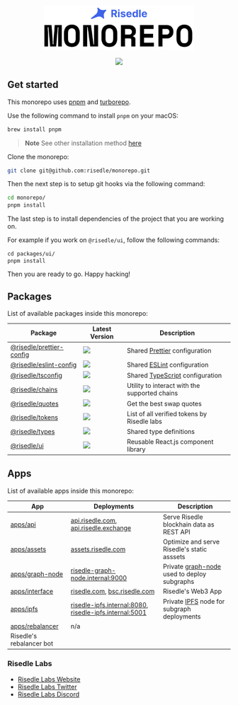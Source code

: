 <p align="center">
  <img width="340" alt="Risedle Labs Monorepo logo" src="./risedle-monorepo.png">
</p>

<p align="center">
  <a aria-label="Risedle Website" href="https://risedle.com">
    <img src="https://badgen.net/badge/icon/Made%20By%20Risedle%20Labs?label&color=black&labelColor=black">
  </a>
</p>

## Get started

This monorepo uses [pnpm](https://pnpm.io/) and
[turborepo](https://turborepo.org/).

Use the following command to install `pnpm` on your macOS:

```sh
brew install pnpm
```

> **Note** See other installation method [here](https://pnpm.io/installation)

Clone the monorepo:

```sh
git clone git@github.com:risedle/monorepo.git
```

Then the next step is to setup git hooks via the following command:

```sh
cd monorepo/
pnpm install
```

The last step is to install dependencies of the project that you are working
on.

For example if you work on `@risedle/ui`, follow the following commands:

```
cd packages/ui/
pnpm install
```

Then you are ready to go. Happy hacking!

## Packages

List of available packages inside this monorepo:

| Package                                                | Latest Version                                                                                                                                                    | Description                                                       |
| ------------------------------------------------------ | ----------------------------------------------------------------------------------------------------------------------------------------------------------------- | ----------------------------------------------------------------- |
| [@risedle/prettier-config](./packages/prettier-config) | <a href="https://www.npmjs.com/package/@risedle/prettier-config"> <img src="https://badgen.net/npm/v/@risedle/prettier-config?color=black&labelColor=black"> </a> | Shared [Prettier](https://prettier.io) configuration              |
| [@risedle/eslint-config](./packages/eslint-config)     | <a href="https://www.npmjs.com/package/@risedle/eslint-config"> <img src="https://badgen.net/npm/v/@risedle/eslint-config?color=black&labelColor=black"> </a>     | Shared [ESLint](https://eslint.org) configuration                 |
| [@risedle/tsconfig](./packages/tsconfig)               | <a href="https://www.npmjs.com/package/@risedle/tsconfig"> <img src="https://badgen.net/npm/v/@risedle/tsconfig?color=black&labelColor=black"> </a>               | Shared [TypeScript](https://www.typescriptlang.org) configuration |
| [@risedle/chains](./packages/chains)                   | <a href="https://www.npmjs.com/package/@risedle/chains"> <img src="https://badgen.net/npm/v/@risedle/chains?color=black&labelColor=black"> </a>                   | Utility to interact with the supported chains                     |
| [@risedle/quotes](./packages/quotes)                   | <a href="https://www.npmjs.com/package/@risedle/quotes"> <img src="https://badgen.net/npm/v/@risedle/quotes?color=black&labelColor=black"> </a>                   | Get the best swap quotes                                          |
| [@risedle/tokens](./packages/tokens)                   | <a href="https://www.npmjs.com/package/@risedle/tokens"> <img src="https://badgen.net/npm/v/@risedle/tokens?color=black&labelColor=black"> </a>                   | List of all verified tokens by Risedle labs                       |
| [@risedle/types](./packages/types)                     | <a href="https://www.npmjs.com/package/@risedle/types"> <img src="https://badgen.net/npm/v/@risedle/types?color=black&labelColor=black"> </a>                     | Shared type definitions                                           |
| [@risedle/ui](./packages/ui)                           | <a href="https://www.npmjs.com/package/@risedle/ui"> <img src="https://badgen.net/npm/v/@risedle/ui?color=black&labelColor=black"> </a>                           | Reusable React.js component library                               |

## Apps

List of available apps inside this monorepo:

| App                                  | Deployments                                                                                                               | Description                                                         |
| ------------------------------------ | ------------------------------------------------------------------------------------------------------------------------- | ------------------------------------------------------------------- |
| [apps/api](./apps/api)               | [api.risedle.com](https://api.risedle.com), [api.risedle.exchange](https://api.risedle.com)                               | Serve Risedle blockhain data as REST API                            |
| [apps/assets](./apps/assets)         | [assets.risedle.com](https://assets.risedle.com)                                                                          | Optimize and serve Risedle's static asssets                         |
| [apps/graph-node](./apps/graph-node) | [risedle-graph-node.internal:9000](http://risedle-graph-node.internal:9000)                                               | Private [graph-node](https://thegraph.com) used to deploy subgraphs |
| [apps/interface](./apps/interface)   | [risedle.com](https://risedle.com), [bsc.risedle.com](https://bsc.risedle.com)                                            | Risedle's Web3 App                                                  |
| [apps/ipfs](./apps/ipfs)             | [risedle-ipfs.internal:8080](http://risedle-ipfs.internal:8080), [risedle-ipfs.internal:5001](risedle-ipfs.internal:5001) | Private [IPFS](https://ipfs.tech/) node for subgraph deployments    |
| [apps/rebalancer](./apps/rebalancer) | n/a                                                                                                                       |
| Risedle's rebalancer bot             |

### Risedle Labs

-   [Risedle Labs Website](https://risedle.com)
-   [Risedle Labs Twitter](https://twitter.com/risedle)
-   [Risedle Labs Discord](https://discord.com/invite/YCSCd97SXj)
